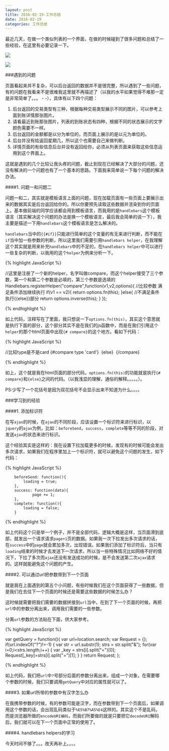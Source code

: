 ```yaml
---
layout: post
title: 2016-02-19-工作总结
date: 2016-02-19
categories: 工作总结
---
```


最近几天，在做一个类似列表的一个界面，在做的时候碰到了很多问题和总结了一些经验，在这里有必要记录一下。

![](../img/daozhang.jpg) 

![](../img/daozhang_detail.jpg)

###遇到的问题

页面看起来并不复杂，可以后台返回的数据并不是很完整，所以遇到了一些问题，有的问题在我看来不是很难我这里就不再描述了（以我的水平如果觉得不难那一定是非常简单了。。。 - -），具体有以下四个问题：

1. 后台返回的交易类型有三种，根据每种交易类型展示不同的图片，可以参考上面到账详情那张图片。
2. 请看最近到账那张图片，列表的到账状态有四种，根据不同的状态展示的文字颜色需要不一样。
3. 后台返回的金额都是以分为单位的，而页面上展示的是以元为单位的。
4. 后台并没有给返回星期几，所以这个也需要自己来做判断。
5. 详情页面的有些信息后台并没有返回给你，必须从列表页面来获取这些信息运用到这个界面上。

这就是遇到的几个比较让我头疼的问题，截止到现在已经解决了大部分的问题，还没有解决的一个问题也有了一个基本的思路。下面我来简单说一下每个问题的解决办法。

####1. 问题一和问题二

问题一和二，其实就是模板语言上面的问题，现在加载页面有一些页面上要展示出来的数据其实是后台返回给你的。所以你要预先读取这些数据并渲染到你的页面上。基本做前端的同学应该都会用到模板语言，而我用的是`handlebars`这个模板语言（其实解决这个问题的办法是换一个模板语言，最后我会简单的说一下），我主要是描述一下用`handlebars`这个模板语言是怎么解决的。

`handlebars`当中的`{{#if}}`只能进行简单的这个变量的有无来进行判断，而不能在`if`当中加一些参数的判断，所以这里我们需要引用`handlebars helper`，在我理解这个其实就是用来补充`handlebars`中的不足的，在`handlebars helper`中可以进行一些复杂的判断，以我用的这个`helper`为例来分析一下。

{% highlight JavaScript %}

//这里是注册了一个新的helper，名字叫做compare，而这个helper接受了三个参数，第一个和第二个参数是必填的，第三个参数是选填的
Handlebars.registerHelper("compare",function(v1,v2,options){
	 //比较参数  满足条件添加继续执行
    if(v1 == v2){
        return options.fn(this);
    }else{
    //不满足条件执行{{else}}部分
        return options.inverse(this);
    }
});

{% endhighlight %}

如上代码，注释写在了里面，我只想说一下`options.fn(this)`，其实这个意思就是执行下面的部分，这个部分其实不是在我们的js函数中，而是在我们引用这个`helper`的那个html页面中出现`{# compare}`的这个地方。看如下代码：

{% highlight JavaScript %}

//比较type是不是card
   {#compare type 'card'}
      <img src="img/ic_card.svg" alt="">
     {else}
      <img src="img/ic_weixin.svg" alt="">
   {/compare}

{% endhighlight %}

如上，这个就是我在html页面的部分代码，`options.fn(this)`的功能就是执行`{# compare}`和`{else}`之间的代码。（以我浅显的理解，通俗的解释。。。。。）。

PS:少写了一个花括号是因为双花括号不会显示出来不知道为什么。。。。




###学习到的经验

####1. 添加标识符

在写`ajax`的时候，在`ajax`的不同阶段，应该设置一个标识符来进行标识，以`jquery`的`ajax`为例，比如：`beforeSend`，`success`，`complete`等等不同的阶段，对发送`ajax`的状态来进行标识。

这个经验其实是这样的：我在设置下拉加载更多的时候，发现有的时候可能会发出多次请求，如果我们在程序里加上一个标识符，就可以避免这个问题的发生，如下代码：

{% highlight JavaScript %}

        beforeSend: function(){
            loading = true;
        },
        success: function(data){
                page += 1;
        },
        complete: function(){
            loading = false;
        }

{% endhighlight %}

如上代码这个只是举一个例子，并不是全部代码，逻辑大概是这样，当页面滑到底部，就发出一个请求请求`page+1`页的数据。如果我一次下拉发出多次请求的话，在`success`中的`page`就会累加多次，出现错误。如果我们添加了标识符后，当只有`loading`结束的时候才去发送下一次请求，所以当一些特殊情况比如网络不好的情况下，下拉了多次而`ajax`还没有发送成功的时候，是不会发送第二次`ajax`请求的。这样就能避免这个问题的产生。

####2. 可以通过url把参数带到下一个页面

就是我在上面遇到的第五个小问题，有些时候我们在这个页面获得了一些数据，但是我们在去往下一个页面的时候还是需要这些数据的时候怎么办？

这时候就需要把我们需要的数据拼接到`url`当中，在到了下一个页面的时候，再把`url`中的参数分离出来，调用我们需要的一些参数。

分离`url`参数的方法贴在下面，供大家参考。

{% highlight JavaScript %}

var getQuery = function(){
    var url=location.search;
    var Request = {};
    if(url.indexOf("?")!=-1)
    {
        var str = url.substr(1);
        strs = str.split("&");
        for(var i=0;i<strs.length;i++)
        {
            var _key = strs[i].split("=")[0];
            Request[_key]=strs[i].split("=")[1];
        }
    }
    return Request;
};

{% endhighlight %}

如上代码，我们把`url`中`?`号部分后面的参数分离出来，组成一个对象，在需要哪个参数的时候，我们只要调用`getQuery`中对应的属性就可以了。

####3. 如果url所带的参数中有汉字怎么办

在我携带参数的时候，有的参数可能是汉字，而在参数带到下一个页面后，如果调用这个参数的话，会出现乱码类似于`%E5%B7%A5%E4`这样的。其实这个不是乱码，而是浏览器所做的`encodeURI编码`，而我们所要做的就是只要把它`decodeURI`解码后，我们就可以在下一个页面中正常的使用了。

####4. handlebars helpers的学习

今天时间不够了。。。改天再补上。。。。